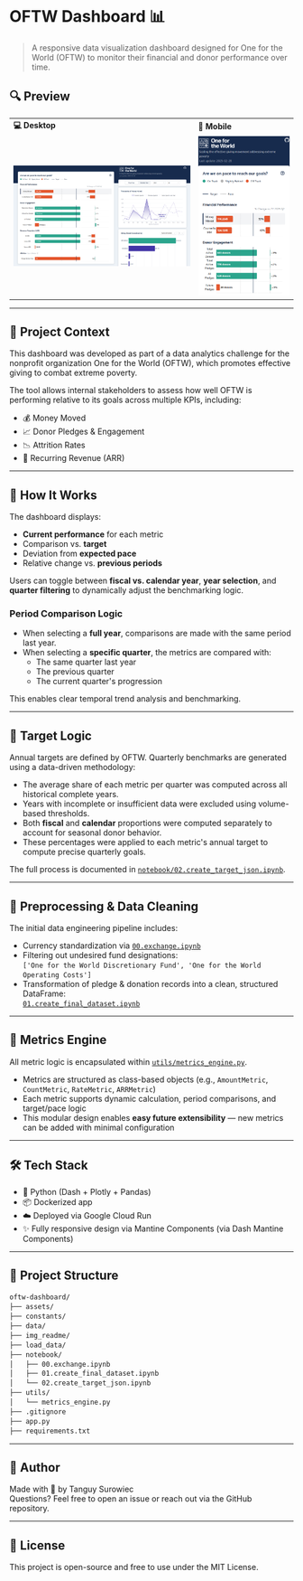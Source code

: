 # OFTW Dashboard 📊

> A responsive data visualization dashboard designed for One for the World (OFTW) to monitor their financial and donor performance over time.

## 🔍 Preview

<table>
<tr>
<td><b>💻 Desktop</b></td>
<td><b>📱 Mobile</b></td>
</tr>
<tr>
<td><img src="img_readme/desktop.png" width="100%"/></td>
<td><img src="img_readme/mobile.png" width="100%"/></td>
</tr>
</table>

---

## 🧭 Project Context

This dashboard was developed as part of a data analytics challenge for the nonprofit organization One for the World (OFTW), which promotes effective giving to combat extreme poverty.

The tool allows internal stakeholders to assess how well OFTW is performing relative to its goals across multiple KPIs, including:

- 💰 Money Moved
- 📈 Donor Pledges & Engagement
- 📉 Attrition Rates
- 🔄 Recurring Revenue (ARR)

---

## 🧠 How It Works

The dashboard displays:

- **Current performance** for each metric
- Comparison vs. **target**
- Deviation from **expected pace**
- Relative change vs. **previous periods**

Users can toggle between **fiscal vs. calendar year**, **year selection**, and **quarter filtering** to dynamically adjust the benchmarking logic.

### Period Comparison Logic

- When selecting a **full year**, comparisons are made with the same period last year.
- When selecting a **specific quarter**, the metrics are compared with:
  - The same quarter last year
  - The previous quarter
  - The current quarter's progression

This enables clear temporal trend analysis and benchmarking.

---

## 🎯 Target Logic

Annual targets are defined by OFTW. Quarterly benchmarks are generated using a data-driven methodology:

- The average share of each metric per quarter was computed across all historical complete years.
- Years with incomplete or insufficient data were excluded using volume-based thresholds.
- Both **fiscal** and **calendar** proportions were computed separately to account for seasonal donor behavior.
- These percentages were applied to each metric's annual target to compute precise quarterly goals.

The full process is documented in [`notebook/02.create_target_json.ipynb`](notebook/02.create_target_json.ipynb).

---

## 🧹 Preprocessing & Data Cleaning

The initial data engineering pipeline includes:

- Currency standardization via [`00.exchange.ipynb`](notebook/00.exchange.ipynb)
- Filtering out undesired fund designations:  
  `['One for the World Discretionary Fund', 'One for the World Operating Costs']`
- Transformation of pledge & donation records into a clean, structured DataFrame:  
  [`01.create_final_dataset.ipynb`](notebook/01.create_final_dataset.ipynb)

---

## 🧩 Metrics Engine

All metric logic is encapsulated within [`utils/metrics_engine.py`](utils/metrics_engine.py).

- Metrics are structured as class-based objects (e.g., `AmountMetric`, `CountMetric`, `RateMetric`, `ARRMetric`)
- Each metric supports dynamic calculation, period comparisons, and target/pace logic
- This modular design enables **easy future extensibility** — new metrics can be added with minimal configuration

---

## 🛠️ Tech Stack

- 🐍 Python (Dash + Plotly + Pandas)
- 📦 Dockerized app
- ☁️ Deployed via Google Cloud Run
- ✨ Fully responsive design via Mantine Components (via Dash Mantine Components)

---

## 📁 Project Structure

```bash
oftw-dashboard/
├── assets/
├── constants/
├── data/
├── img_readme/
├── load_data/
├── notebook/
│   ├── 00.exchange.ipynb
│   ├── 01.create_final_dataset.ipynb
│   └── 02.create_target_json.ipynb
├── utils/
│   └── metrics_engine.py
├── .gitignore
├── app.py
├── requirements.txt
```

---

## 🙌 Author

Made with 💙 by Tanguy Surowiec  
Questions? Feel free to open an issue or reach out via the GitHub repository.

---

## 📜 License

This project is open-source and free to use under the MIT License.
